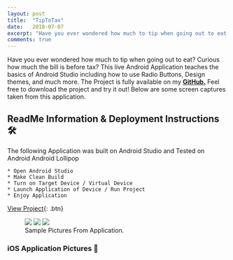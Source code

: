 ```yaml
---
layout: post
title:  "TipToTax"
date:   2018-07-07
excerpt: "Have you ever wondered how much to tip when going out to eat 🍴? Curious how much the bill is before tax 💰? Download my Android application and test it out! This is also an open source project 🗳"
comments: true
---
```


Have you ever wondered how much to tip when going out to eat? Curious how much the bill is before tax? This live Android Application teaches the basics of Android Studio including how to use Radio Buttons, Design themes, and much more. The Project is fully available on my <a href="http://github.com/ImranJuma/TipToTax"><b>GitHub.</b></a> Feel free to download the project and try it out! Below are some screen captures taken from this application.

## ReadMe Information & Deployment Instructions 🛠

The following Application was built on Android Studio and Tested on Android Android Lollipop

	* Open Android Studio
	* Make Clean Build
	* Turn on Target Device / Virtual Device
	* Launch Application of Device / Run Project
	* Enjoy Application

[View Project](https://github.com/ImranJuma/TipToTax){: .btn}

<figure class="third">
	<img src="http://placehold.it/600x300.jpg">
	<img src="http://placehold.it/600x300.jpg">
	<img src="http://placehold.it/600x300.jpg">
	<figcaption>Sample Pictures From Application.</figcaption>
</figure>


### iOS Application Pictures 📸
